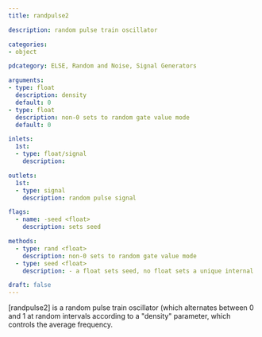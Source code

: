 ```yaml
---
title: randpulse2

description: random pulse train oscillator

categories:
- object

pdcategory: ELSE, Random and Noise, Signal Generators

arguments:
- type: float
  description: density
  default: 0
- type: float
  description: non-0 sets to random gate value mode
  default: 0

inlets:
  1st:
  - type: float/signal
    description:

outlets:
  1st:
  - type: signal
    description: random pulse signal

flags:
  - name: -seed <float>
    description: sets seed

methods:
  - type: rand <float>
    description: non-0 sets to random gate value mode
  - type: seed <float>
    description: - a float sets seed, no float sets a unique internal

draft: false
---
```


[randpulse2] is a random pulse train oscillator (which alternates between 0 and 1 at random intervals according to a "density" parameter, which controls the average frequency.
